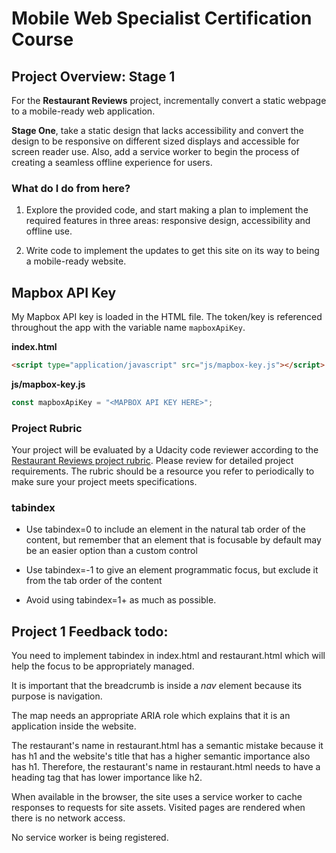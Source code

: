 # Mobile Web Specialist Certification Course

## Project Overview: Stage 1

For the **Restaurant Reviews** project, incrementally convert a static webpage to a mobile-ready web application.

**Stage One**, take a static design that lacks accessibility and convert the design to be responsive on different sized displays and accessible for screen reader use. Also, add a service worker to begin the process of creating a seamless offline experience for users.

### What do I do from here?

1. Explore the provided code, and start making a plan to implement the required features in three areas: responsive design, accessibility and offline use.

2. Write code to implement the updates to get this site on its way to being a mobile-ready website.

## Mapbox API Key

My Mapbox API key is loaded in the HTML file. The token/key is referenced throughout the app with the
variable name `mapboxApiKey`.

**index.html**

```html
<script type="application/javascript" src="js/mapbox-key.js"></script>
```

**js/mapbox-key.js**

```js
const mapboxApiKey = "<MAPBOX API KEY HERE>";
```

### Project Rubric

Your project will be evaluated by a Udacity code reviewer according to the [Restaurant Reviews project rubric](https://review.udacity.com/#!/rubrics/1090/view). Please review for detailed project requirements. The rubric should be a resource you refer to periodically to make sure your project meets specifications.

### tabindex

- Use tabindex=0 to include an element in the natural tab order of the content, but remember that an element that is focusable by default may be an easier option than a custom control

- Use tabindex=-1 to give an element programmatic focus, but exclude it from the tab order of the content

- Avoid using tabindex=1+ as much as possible.

## Project 1 Feedback todo:

You need to implement tabindex in index.html and restaurant.html which will help the focus to be appropriately managed.

It is important that the breadcrumb is inside a _nav_ element because its purpose is navigation.

The map needs an appropriate ARIA role which explains that it is an application inside the website.

The restaurant's name in restaurant.html has a semantic mistake because it has h1 and the website's title that has a higher semantic importance also has h1. Therefore, the restaurant's name in restaurant.html needs to have a heading tag that has lower importance like h2.

When available in the browser, the site uses a service worker to cache responses to requests for site assets. Visited pages are rendered when there is no network access.

No service worker is being registered.
